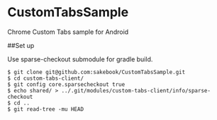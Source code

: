 # CustomTabsSample
Chrome Custom Tabs sample for Android

##Set up

Use sparse-checkout submodule for gradle build.

```
$ git clone git@github.com:sakebook/CustomTabsSample.git
$ cd custom-tabs-client/
$ git config core.sparsecheckout true
$ echo shared/ > ../.git/modules/custom-tabs-client/info/sparse-checkout
$ cd ..
$ git read-tree -mu HEAD
```